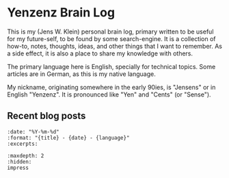 # Yenzenz Brain Log

This is my (Jens W. Klein) personal brain log, primary written to be useful for my future-self, to be found by some search-engine.
It is a collection of how-to, notes, thoughts, ideas, and other things that I want to remember.
As a side effect, it is also a place to share my knowledge with others.

The primary language here is English, specially for technical topics.
Some articles are in German, as this is my native language.

My nickname, originating somewhere in the early 90ies, is "Jensens" or in English "Yenzenz".
It is pronounced like "Yen" and "Cents" (or "Sense").

## Recent blog posts

```{postlist} 10
:date: "%Y-%m-%d"
:format: "{title} - {date} - {language}"
:excerpts:
```

```{toctree}
:maxdepth: 2
:hidden:
impress
```
